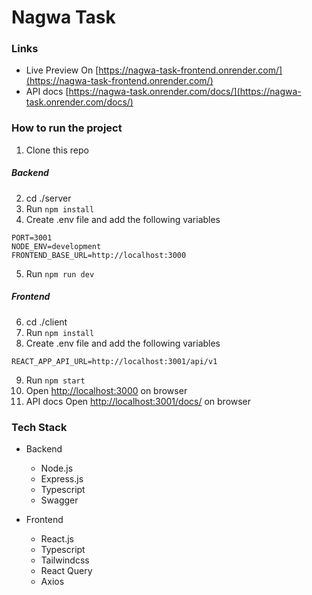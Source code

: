 # Nagwa Task

### Links

- Live Preview On [https://nagwa-task-frontend.onrender.com/](https://nagwa-task-frontend.onrender.com/)
- API docs [https://nagwa-task.onrender.com/docs/](https://nagwa-task.onrender.com/docs/)

### How to run the project

1. Clone this repo

##### Backend

2. cd ./server
3. Run `npm install`
4. Create .env file and add the following variables

```
PORT=3001
NODE_ENV=development
FRONTEND_BASE_URL=http://localhost:3000
```

5. Run `npm run dev`

##### Frontend

6. cd ./client
7. Run `npm install`
8. Create .env file and add the following variables

```
REACT_APP_API_URL=http://localhost:3001/api/v1
```

9. Run `npm start`
10. Open [http://localhost:3000](http://localhost:3000) on browser
11. API docs Open [http://localhost:3001/docs/](http://localhost:3001/docs/) on browser


### Tech Stack

- Backend
	- Node.js
	- Express.js
	- Typescript
	- Swagger

- Frontend
	- React.js
	- Typescript
	- Tailwindcss
	- React Query
	- Axios
